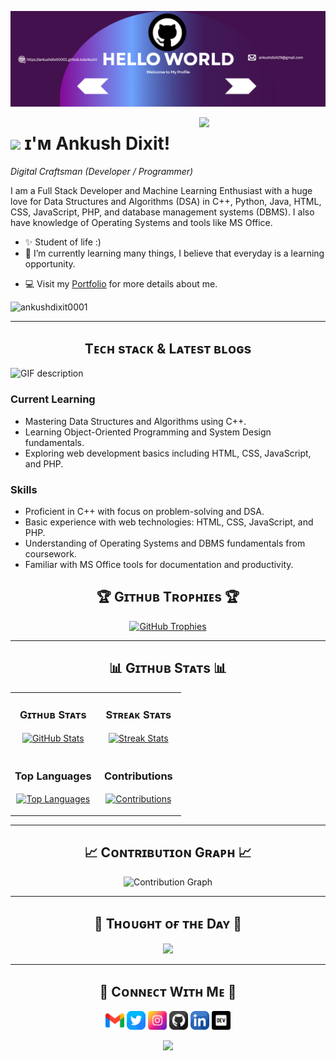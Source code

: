 <!--Banner-->
![Ankush Dixit Banner Image](./banner.png)

<!--Night Owl image-->
<div>
  <img align="right" width="40%" src="https://owlbertsio-resized.s3.amazonaws.com/Popper.psd.full.png">
</div>

<!--Header Name-->
# <img src="https://emojis.slackmojis.com/emojis/images/1531849430/4246/blob-sunglasses.gif?1531849430" width="30"/> ɪ'ᴍ Ankush Dixit! 
*Digital Craftsman (Developer / Programmer)*
<br /> 

<!--Start Intro-->               
<p align="left">I am a Full Stack Developer and Machine Learning Enthusiast with a huge love for Data Structures and Algorithms (DSA) in C++, Python, Java, HTML, CSS, JavaScript, PHP, and database management systems (DBMS). I also have knowledge of Operating Systems and tools like MS Office.</p>

- ✨ Student of life :)
- 🌱 I’m currently learning many things, I believe that everyday is a learning opportunity.
<!--- 💁‍♂️ Trusted member and Moderator at [DEV Community](https://dev.to)-->
- 💻 Visit my [Portfolio](https://ankushdixit0001.github.io/ankush/) for more details about me.
<!--End Intro-->

<!--Profile Count Badge-->
<p align="left">
  <img src="https://komarev.com/ghpvc/?username=ankushdixit0001&label=Profile%20views&color=770677&style=for-the-badge&logo=star" alt="ankushdixit0001" style="padding-right:20px;" />
</p>

---

<!--Languages and Tools Section-->       
<h2 align="center">Tᴇᴄʜ sᴛᴀᴄᴋ & Lᴀᴛᴇsᴛ ʙʟᴏɢs</h2> 
<picture>
  <source media="(prefers-color-scheme: dark)" srcset="./Skills_Animation_Dark.gif">
  <source media="(prefers-color-scheme: light)" srcset="./Skills_Animation_White.gif">
  <img align="left" alt="GIF description" src="./Skills_Animation_White.gif">
</picture>
<br />

<h3 align="left">Current Learning</h3>
<ul align="left">
  <li>Mastering Data Structures and Algorithms using C++.</li>
  <li>Learning Object-Oriented Programming and System Design fundamentals.</li>
  <!-- <li>Understanding the architecture and development of chat applications (e.g., Telegram).</li> -->
  <li>Exploring web development basics including HTML, CSS, JavaScript, and PHP.</li>
</ul>

<h3 align="left">Skills</h3>
<ul align="left">
  <li>Proficient in C++ with focus on problem-solving and DSA.</li>
  <li>Basic experience with web technologies: HTML, CSS, JavaScript, and PHP.</li>
  <li>Understanding of Operating Systems and DBMS fundamentals from coursework.</li>
  <li>Familiar with MS Office tools for documentation and productivity.</li>
</ul>


<!--Trophies Section-->   
<h2 align="center">🏆 Gɪᴛʜᴜʙ Tʀᴏᴘʜɪᴇs 🏆</h2>
<p align="center">
  <a href="https://github.com/ankushdixit0001">
    <picture>
      <source media="(prefers-color-scheme: dark)" srcset="https://github-profile-trophy.vercel.app/?username=ankushdixit0001&no-bg=true&row=2&column=6&margin-w=20&margin-h=20&theme=monokai">
      <source media="(prefers-color-scheme: light)" srcset="https://github-profile-trophy.vercel.app/?username=ankushdixit0001&no-bg=true&row=2&column=6&margin-w=20&margin-h=20">
      <img alt="GitHub Trophies" src="https://github-profile-trophy.vercel.app/?username=ankushdixit0001&no-bg=true&no-frame=true&row=2&column=6&margin-w=20&margin-h=20">
    </picture>
  </a>
</p>

---

<!--Github stats Table--> 
<h2 align="center">📊 Gɪᴛʜᴜʙ Sᴛᴀᴛs 📊</h2>

<table width="100%">
  <tr>
    <td width="50%">
      <h3 align="center"><strong>Gɪᴛʜᴜʙ Sᴛᴀᴛs</strong></h3>
      <p align="center">
        <a href="https://github.com/ankushdixit0001">
          <img align="center" src="https://github-readme-stats.vercel.app/api?username=ankushdixit0001&count_private=true&show_icons=true&theme=radical" alt="GitHub Stats" />
        </a>
      </p>
    </td>
    <td width="50%">
      <h3 align="center"><strong>Sᴛʀᴇᴀᴋ Sᴛᴀᴛs</strong></h3>
      <p align="center">
        <a href="https://github.com/ankushdixit0001">
          <img align="center" src="https://streak-stats.demolab.com?user=ankushdixit0001&theme=radical" alt="Streak Stats" />
        </a>
      </p>
    </td>
  </tr>
  <tr>
    <td width="50%">
      <h3 align="center"><strong>Top Languages</strong></h3>
      <p align="center">
        <a href="https://github.com/ankushdixit0001">
          <img align="center" src="https://github-readme-stats.vercel.app/api/top-langs/?username=ankushdixit0001&layout=compact&theme=radical&count_private=true" alt="Top Languages" />
        </a>
      </p>
    </td>
    <td width="50%">
      <h3 align="center"><strong>Contributions</strong></h3>
      <p align="center">
        <a href="https://github.com/ankushdixit0001">
          <img align="center" src="https://github-contributor-stats.vercel.app/api?username=ankushdixit0001&limit=5&theme=radical" alt="Contributions" />
        </a>
      </p>
    </td>
  </tr>
</table>

---

<!--Contribution Graph-->
<h2 align="center">📈 Cᴏɴᴛʀɪʙᴜᴛɪᴏɴ Gʀᴀᴘʜ 📈</h2>
<p align="center">
    <img src="https://github-readme-activity-graph.vercel.app/graph?username=ankushdixit0001&theme=radical&count_private=true" alt="Contribution Graph" />
</p>

---

<!--Dynamic Quote card updates everyday at 12 PM--> 
<h2 align="center">🌟 Tʜᴏᴜɢʜᴛ ᴏғ ᴛʜᴇ Dᴀʏ 🌟</h2>






































































<!--STARTS_HERE_QUOTE_CARD-->
<p align="center">
    <img src="https://readme-daily-quotes.vercel.app/api?author=Betty%20White&quote=Don't%20take%20yourself%20too%20seriously%2C%20pretty%20soon%20you%20can%20find%20the%20humor%20in%20our%20everyday%20lives.&theme=dark&bg_color=220a28&author_color=ffeb95&accent_color=c56a90">
</p>
<!--ENDS_HERE_QUOTE_CARD-->






































































---

<!--Contact Section--> 
<h2 align="center">🤝 Cᴏɴɴᴇᴄᴛ Wɪᴛʜ Mᴇ 🤝 </h2>
<p align="center">
  <a href="mailto:ankushdixit29@gmail.com" target="_blank"><img src="./gmail.png" width=30 height=30 alt="Gmail" /></a>
  <a href="https://x.com/ankushdixit0001" target="_blank"><img src="./twitter.png" width=30 height=30 alt="Twitter" /></a>
  <a href="https://www.instagram.com/ankushdixit0001" target="_blank"><img src="./instagram.png" width=30 height=30 alt="Instagram" /></a>
  <a href="https://www.github.com/ankushdixit0001" target="_blank"><img src="./github.png" width=30 height=30 alt="GitHub" /></a>
  <a href="https://www.linkedin.com/in/ankushdixit0001/" target="_blank"><img src="./linkedin.png" width=30 height=30 alt="LinkedIn" /></a>
  <a href="https://dev.to/ankushdixit0001" target="_blank"><img src="./dev_to.png" width=30 height=30 alt="DEV" /></a>
</p>

<!-- Buy me a coffee
<div align="center">
<a href="https://www.buymeacoffee.com/ankushdixit0001" target="_blank"><img src="https://cdn.buymeacoffee.com/buttons/v2/default-yellow.png" alt="Buy Me A Coffee" style="height: 40px !important;width: 200px !important;" ></a>
</div> -->
<!--Footer--> 
<p align="center">
  <img src="https://capsule-render.vercel.app/api?type=waving&color=gradient&height=65&section=footer"/>
</p>

